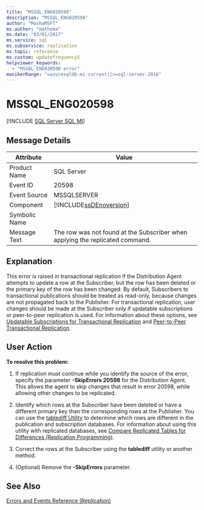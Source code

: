 ```yaml
---
title: "MSSQL_ENG020598"
description: "MSSQL_ENG020598"
author: "MashaMSFT"
ms.author: "mathoma"
ms.date: "03/01/2017"
ms.service: sql
ms.subservice: replication
ms.topic: reference
ms.custom: updatefrequency5
helpviewer_keywords:
  - "MSSQL_ENG020598 error"
monikerRange: "=azuresqldb-mi-current||>=sql-server-2016"
---
```

# MSSQL_ENG020598
[!INCLUDE [SQL Server SQL MI](../../includes/applies-to-version/sql-asdbmi.md)]
    
## Message Details  
  
|Attribute|Value|  
|-|-|  
|Product Name|SQL Server|  
|Event ID|20598|  
|Event Source|MSSQLSERVER|  
|Component|[!INCLUDE[ssDEnoversion](../../includes/ssdenoversion-md.md)]|  
|Symbolic Name||  
|Message Text|The row was not found at the Subscriber when applying the replicated command.|  
  
## Explanation  
 This error is raised in transactional replication if the Distribution Agent attempts to update a row at the Subscriber, but the row has been deleted or the primary key of the row has been changed. By default, Subscribers to transactional publications should be treated as read-only, because changes are not propagated back to the Publisher. For transactional replication, user changes should be made at the Subscriber only if updatable subscriptions or peer-to-peer replication is used. For information about these options, see [Updatable Subscriptions for Transactional Replication](../../relational-databases/replication/transactional/updatable-subscriptions-for-transactional-replication.md) and [Peer-to-Peer Transactional Replication](../../relational-databases/replication/transactional/peer-to-peer-transactional-replication.md).  
  
## User Action  
 **To resolve this problem:**  
  
1.  If replication must continue while you identify the source of the error, specify the parameter **-SkipErrors 20598** for the Distribution Agent. This allows the agent to skip changes that result in error 20598, while allowing other changes to be replicated.  
  
2.  Identify which rows at the Subscriber have been deleted or have a different primary key than the corresponding rows at the Publisher. You can use the [tablediff Utility](../../tools/tablediff-utility.md) to determine which rows are different in the publication and subscription databases. For information about using this utility with replicated databases, see [Compare Replicated Tables for Differences &#40;Replication Programming&#41;](../../relational-databases/replication/administration/compare-replicated-tables-for-differences-replication-programming.md).  
  
3.  Correct the rows at the Subscriber using the **tablediff** utility or another method.  
  
4.  (Optional) Remove the **-SkipErrors** parameter.  
  
## See Also  
 [Errors and Events Reference &#40;Replication&#41;](../../relational-databases/replication/errors-and-events-reference-replication.md)  
  
  
